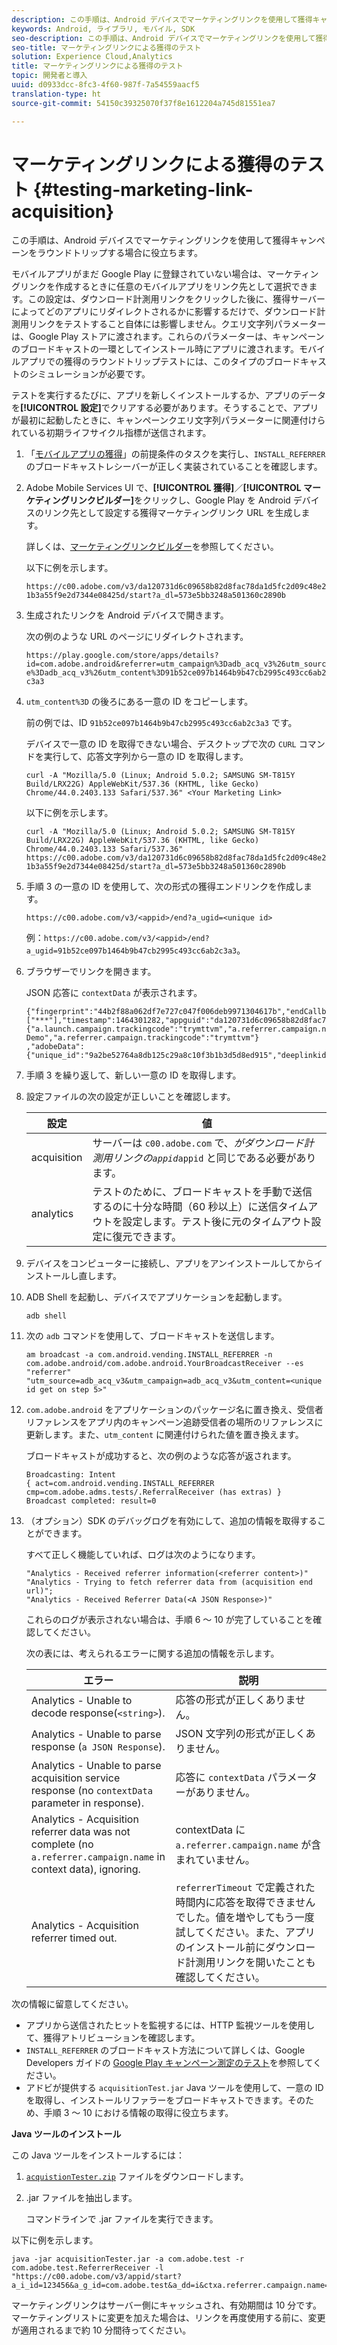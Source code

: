 ```yaml
---
description: この手順は、Android デバイスでマーケティングリンクを使用して獲得キャンペーンをラウンドトリップする場合に役立ちます。
keywords: Android, ライブラリ, モバイル, SDK
seo-description: この手順は、Android デバイスでマーケティングリンクを使用して獲得キャンペーンをラウンドトリップする場合に役立ちます。
seo-title: マーケティングリンクによる獲得のテスト
solution: Experience Cloud,Analytics
title: マーケティングリンクによる獲得のテスト
topic: 開発者と導入
uuid: d0933dcc-8fc3-4f60-987f-7a54559aacf5
translation-type: ht
source-git-commit: 54150c39325070f37f8e1612204a745d81551ea7

---
```



# マーケティングリンクによる獲得のテスト {#testing-marketing-link-acquisition}

この手順は、Android デバイスでマーケティングリンクを使用して獲得キャンペーンをラウンドトリップする場合に役立ちます。

モバイルアプリがまだ Google Play に登録されていない場合は、マーケティングリンクを作成するときに任意のモバイルアプリをリンク先として選択できます。この設定は、ダウンロード計測用リンクをクリックした後に、獲得サーバーによってどのアプリにリダイレクトされるかに影響するだけで、ダウンロード計測用リンクをテストすること自体には影響しません。クエリ文字列パラメーターは、Google Play ストアに渡されます。これらのパラメーターは、キャンペーンのブロードキャストの一環としてインストール時にアプリに渡されます。モバイルアプリでの獲得のラウンドトリップテストには、このタイプのブロードキャストのシミュレーションが必要です。

テストを実行するたびに、アプリを新しくインストールするか、アプリのデータを&#x200B;**[!UICONTROL 設定]**&#x200B;でクリアする必要があります。そうすることで、アプリが最初に起動したときに、キャンペーンクエリ文字列パラメーターに関連付けられている初期ライフサイクル指標が送信されます。

1. 「[モバイルアプリの獲得](/help/android/acquisition-main/acquisition.md)」の前提条件のタスクを実行し、`INSTALL_REFERRER` のブロードキャストレシーバーが正しく実装されていることを確認します。
1. Adobe Mobile Services UI で、**[!UICONTROL 獲得]**／**[!UICONTROL マーケティングリンクビルダー]**&#x200B;をクリックし、Google Play を Android デバイスのリンク先として設定する獲得マーケティングリンク URL を生成します。

   詳しくは、[マーケティングリンクビルダー](/help/using/acquisition-main/c-marketing-links-builder/c-marketing-links-builder.md)を参照してください。

   以下に例を示します。

   `https://c00.adobe.com/v3/da120731d6c09658b82d8fac78da1d5fc2d09c48e21b3a55f9e2d7344e08425d/start?a_dl=573e5bb3248a501360c2890b`

1. 生成されたリンクを Android デバイスで開きます。

   次の例のような URL のページにリダイレクトされます。

   `https://play.google.com/store/apps/details?id=com.adobe.android&referrer=utm_campaign%3Dadb_acq_v3%26utm_source%3Dadb_acq_v3%26utm_content%3D91b52ce097b1464b9b47cb2995c493cc6ab2c3a3`

1. `utm_content%3D` の後ろにある一意の ID をコピーします。

   前の例では、ID `91b52ce097b1464b9b47cb2995c493cc6ab2c3a3` です。

   デバイスで一意の ID を取得できない場合、デスクトップで次の `CURL` コマンドを実行して、応答文字列から一意の ID を取得します。

   `curl -A "Mozilla/5.0 (Linux; Android 5.0.2; SAMSUNG SM-T815Y Build/LRX22G) AppleWebKit/537.36 (KHTML, like Gecko) Chrome/44.0.2403.133 Safari/537.36" <Your Marketing Link>`

   以下に例を示します。

   `curl -A "Mozilla/5.0 (Linux; Android 5.0.2; SAMSUNG SM-T815Y Build/LRX22G) AppleWebKit/537.36 (KHTML, like Gecko) Chrome/44.0.2403.133 Safari/537.36" https://c00.adobe.com/v3/da120731d6c09658b82d8fac78da1d5fc2d09c48e21b3a55f9e2d7344e08425d/start?a_dl=573e5bb3248a501360c2890b`

1. 手順 3 の一意の ID を使用して、次の形式の獲得エンドリンクを作成します。

   `https://c00.adobe.com/v3/<appid>/end?a_ugid=<unique id>`

   例：`https://c00.adobe.com/v3/<appid>/end?a_ugid=91b52ce097b1464b9b47cb2995c493cc6ab2c3a3`。

1. ブラウザーでリンクを開きます。

   JSON 応答に `contextData` が表示されます。

   ```
   {"fingerprint":"44b2f88a062df7e727c047f006deb9971304617b","endCallbacks":["***"],"timestamp":1464301282,"appguid":"da120731d6c09658b82d8fac78da1d5fc2d09c48e21b3a55f9e2d7344e08425d","contextData": 
   {"a.launch.campaign.trackingcode":"trymttvm","a.referrer.campaign.name":"Android Demo","a.referrer.campaign.trackingcode":"trymttvm"} 
   ,"adobeData":{"unique_id":"9a2be52764a8db125c29a8c10f3b1b3d5d8ed915","deeplinkid":"57476c26072932ec6d3a470b"}}.
   ```

1. 手順 3 を繰り返して、新しい一意の ID を取得します。
1. 設定ファイルの次の設定が正しいことを確認します。

   | 設定 | 値 |
   |--- |--- |
   | acquisition | サーバーは `c00.adobe.com` で、*がダウンロード計測用リンクの`appid`*`appid` と同じである必要があります。 |
   | analytics | テストのために、ブロードキャストを手動で送信するのに十分な時間（60 秒以上）に送信タイムアウトを設定します。テスト後に元のタイムアウト設定に復元できます。 |

1. デバイスをコンピューターに接続し、アプリをアンインストールしてからインストールし直します。
1. ADB Shell を起動し、デバイスでアプリケーションを起動します。

   ```
   adb shell
   ```

1. 次の `adb` コマンドを使用して、ブロードキャストを送信します。

   ```
   am broadcast -a com.android.vending.INSTALL_REFERRER -n com.adobe.android/com.adobe.android.YourBroadcastReceiver --es "referrer" "utm_source=adb_acq_v3&utm_campaign=adb_acq_v3&utm_content=<unique id get on step 5>"
   ```

1. `com.adobe.android` をアプリケーションのパッケージ名に置き換え、受信者リファレンスをアプリ内のキャンペーン追跡受信者の場所のリファレンスに更新します。また、`utm_content` に関連付けられた値を置き換えます。

   ブロードキャストが成功すると、次の例のような応答が返されます。

   ```
   Broadcasting: Intent 
   { act=com.android.vending.INSTALL_REFERRER cmp=com.adobe.adms.tests/.ReferralReceiver (has extras) } 
   Broadcast completed: result=0 
   ```

1. （オプション）SDK のデバッグログを有効にして、追加の情報を取得することができます。

   すべて正しく機能していれば、ログは次のようになります。

   ```
   "Analytics - Received referrer information(<referrer content>)" 
   "Analytics - Trying to fetch referrer data from (acquisition end url)"; 
   "Analytics - Received Referrer Data(<A JSON Response>)"
   ```

   これらのログが表示されない場合は、手順 6 ～ 10 が完了していることを確認してください。

   次の表には、考えられるエラーに関する追加の情報を示します。

   | エラー | 説明 |
   |--- |--- |
   | Analytics - Unable to decode response(`<string>`). | 応答の形式が正しくありません。 |
   | Analytics - Unable to parse response (`a JSON Response`). | JSON 文字列の形式が正しくありません。 |
   | Analytics - Unable to parse acquisition service response (no `contextData` parameter in response). | 応答に `contextData` パラメーターがありません。 |
   | Analytics - Acquisition referrer data was not complete (no `a.referrer.campaign.name` in context data), ignoring. | contextData に `a.referrer.campaign.name` が含まれていません。 |
   | Analytics - Acquisition referrer timed out. | `referrerTimeout` で定義された時間内に応答を取得できませんでした。値を増やしてもう一度試してください。また、アプリのインストール前にダウンロード計測用リンクを開いたことも確認してください。 |

次の情報に留意してください。

* アプリから送信されたヒットを監視するには、HTTP 監視ツールを使用して、獲得アトリビューションを確認します。
* `INSTALL_REFERRER` のブロードキャスト方法について詳しくは、Google Developers ガイドの [Google Play キャンペーン測定のテスト](https://developers.google.com/analytics/solutions/testing-play-campaigns)を参照してください。
* アドビが提供する `acquisitionTest.jar` Java ツールを使用して、一意の ID を取得し、インストールリファラーをブロードキャストできます。そのため、手順 3 ～ 10 における情報の取得に役立ちます。

**Java ツールのインストール**

この Java ツールをインストールするには：

1. [`acquistionTester.zip`](../assets/acquisitionTester.zip) ファイルをダウンロードします。
1. .jar ファイルを抽出します。

   コマンドラインで .jar ファイルを実行できます。

以下に例を示します。

```
java -jar acquisitionTester.jar -a com.adobe.test -r com.adobe.test.ReferrerReceiver -l "https://c00.adobe.com/v3/appid/start?a_i_id=123456&a_g_id=com.adobe.test&a_dd=i&ctxa.referrer.campaign.name=name&ctxa.referrer.campaign.trackingcode=1234
```

マーケティングリンクはサーバー側にキャッシュされ、有効期間は 10 分です。マーケティングリストに変更を加えた場合は、リンクを再度使用する前に、変更が適用されるまで約 10 分間待ってください。
